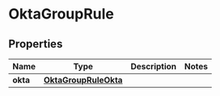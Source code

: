 # OktaGroupRule

## Properties
Name | Type | Description | Notes
------------ | ------------- | ------------- | -------------
**okta** | [**OktaGroupRuleOkta**](OktaGroupRuleOkta.md) |  | 
